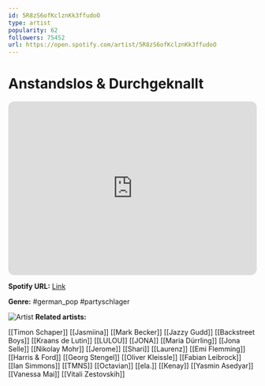 ```yaml
---
id: 5R8zS6ofKclznKk3ffudoO
type: artist
popularity: 62
followers: 75452
url: https://open.spotify.com/artist/5R8zS6ofKclznKk3ffudoO
---
```

# Anstandslos & Durchgeknallt

<iframe style="border-radius:12px" src="https://open.spotify.com/embed/artist/5R8zS6ofKclznKk3ffudoO" width="100%" height="352" frameBorder="0" allowfullscreen="" allow="autoplay; clipboard-write; encrypted-media; fullscreen; picture-in-picture" loading="lazy"></iframe>

**Spotify URL:** [Link](https://open.spotify.com/artist/5R8zS6ofKclznKk3ffudoO)

**Genre:**  #german_pop #partyschlager

![Artist](https://i.scdn.co/image/ab6761610000e5ebb0e75bda8fe1f056a8724b01)
**Related artists:**

[[Timon Schaper]]
[[Jasmiina]]
[[Mark Becker]]
[[Jazzy Gudd]]
[[Backstreet Boys]]
[[Kraans de Lutin]]
[[LULOU]]
[[JONA]]
[[Maria Dürrling]]
[[Jona Selle]]
[[Nikolay Mohr]]
[[Jerome]]
[[Shari]]
[[Laurenz]]
[[Emi Flemming]]
[[Harris & Ford]]
[[Georg Stengel]]
[[Oliver Kleissle]]
[[Fabian Leibrock]]
[[Ian Simmons]]
[[TMNS]]
[[Octavian]]
[[ela.]]
[[Kenay]]
[[Yasmin Asedyar]]
[[Vanessa Mai]]
[[Vitali Zestovskih]]
